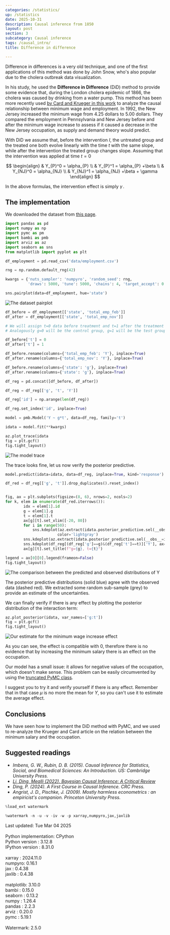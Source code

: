```yaml
---
categories: /statistics/
up: /statistics
date: 2025-10-31
description: Causal inference from 1850
layout: post
section: 3
subcategory: Causal inference
tags: /causal_intro/
title: Difference in difference

---
```





Difference in differences is a very old technique,
and one of the first applications of
this method was done by John Snow, who's also
popular due to the cholera outbreak data visualization.

In his study, he used the **Difference in Difference**
(DiD) method to provide some evidence that,
during the London cholera epidemic of 1866,
the cholera was caused by drinking from a water
pump.
This method has been more recently used [by 
Card and Krueger in this work](https://davidcard.berkeley.edu/papers/njmin-aer.pdf)
to analyze the causal relationship between
minimum wage and employment.
In 1992, the New Jersey increased the minimum wage
from 4.25 dollars to 5.00 dollars.
They compared the employment in Pennsylvania
and New Jersey before and after the minimum wage increase
to assess if it caused a decrease in the New Jersey
occupation, as supply and demand theory would predict.

With DiD we assume that, before the intervention $I$,
the untreated group and the treated one
both evolve linearly with the time $t$ with the
same slope,
while after the intervention the treated group
changes slope.
Assuming that the intervention was applied at time
$t=0$ 

$$
\begin{align}
&
Y_{P}^0 = \alpha_{P} 
\\
&
Y_{P}^1 = \alpha_{P} +\beta
\\
&
Y_{NJ}^0 = \alpha_{NJ} 
\\
&
Y_{NJ}^1 = \alpha_{NJ} +\beta + \gamma
\end{align}
$$


In the above formulas, the intervention effect
is simply $\gamma\,.$

## The implementation

We downloaded the dataset from [this page](https://www.kaggle.com/code/harrywang/difference-in-differences-in-python/input).

```python
import pandas as pd
import numpy as np
import pymc as pm
import bambi as pmb
import arviz as az
import seaborn as sns
from matplotlib import pyplot as plt

df_employment = pd.read_csv('data/employment.csv')

rng = np.random.default_rng(42)

kwargs = {'nuts_sampler': 'numpyro', 'random_seed': rng,
          'draws': 5000, 'tune': 5000, 'chains': 4, 'target_accept': 0.9}

sns.pairplot(data=df_employment, hue='state')
```

![The dataset pairplot](/docs/assets/images/statistics/difference_in_difference/pairplot.webp)

```python
df_before = df_employment[['state', 'total_emp_feb']]
df_after = df_employment[['state', 'total_emp_nov']]

# We will assign t=0 data before treatment and t=1 after the treatment
# Analogously g=0 will be the control group, g=1 will be the test group

df_before['t'] = 0
df_after['t'] = 1

df_before.rename(columns={'total_emp_feb': 'Y'}, inplace=True)
df_after.rename(columns={'total_emp_nov': 'Y'}, inplace=True)

df_before.rename(columns={'state': 'g'}, inplace=True)
df_after.rename(columns={'state': 'g'}, inplace=True)

df_reg = pd.concat([df_before, df_after])

df_reg = df_reg[['g', 't', 'Y']]

df_reg['id'] = np.arange(len(df_reg))

df_reg.set_index('id', inplace=True)

model = pmb.Model('Y ~ g*t', data=df_reg, family='t')

idata = model.fit(**kwargs)

az.plot_trace(idata
fig = plt.gcf()
fig.tight_layout()
```

![The model trace](/docs/assets/images/statistics/difference_in_difference/trace.webp)

The trace looks fine, let us now verify the posterior
predictive.

```python
model.predict(idata=idata, data=df_reg, inplace=True, kind='response')

df_red = df_reg[['g', 't']].drop_duplicates().reset_index()


fig, ax = plt.subplots(figsize=(8, 6), nrows=2, ncols=2)
for k, elem in enumerate(df_red.iterrows()):
        idx = elem[1].id
        g = elem[1].g
        t = elem[1].t
        ax[g][t].set_xlim([-20, 80])
        for i in range(50):
            sns.kdeplot(az.extract(idata.posterior_predictive.sel(__obs__=idx), num_samples=100)['Y'], ax=ax[g][t],
                       color='lightgray')
        sns.kdeplot(az.extract(idata.posterior_predictive.sel(__obs__=idx))['Y'], ax=ax[g][t])
        sns.kdeplot(df_reg[(df_reg['g']==g)&(df_reg['t']==t)]['Y'], ax=ax[g][t], ls=':')
        ax[g][t].set_title(f"g={g}, t={t}")

legend = ax[0][0].legend(frameon=False)
fig.tight_layout()
```

![The comparison between the predicted
and observed distributions of Y](/docs/assets/images/statistics/difference_in_difference/posterior_predictives.webp)

The posterior predictive distributions (solid blue) agree with the observed data (dashed red).
We extracted some random sub-sample (grey) to  provide an estimate of the uncertainties.

We can finally verify if there is any effect by plotting the posterior distribution of the interaction term:

```python
az.plot_posterior(idata, var_names=['g:t'])
fig = plt.gcf()
fig.tight_layout()
```

![Our estimate for the minimum wage increase effect
](/docs/assets/images/statistics/difference_in_difference/effect_estimate.webp)

As you can see, the effect is compatible with 0, therefore there is no evidence
that by increasing the minimum salary there is an effect on the occupation.

Our model has a small issue: it allows for negative values of the occupation,
which doesn't make sense. This problem can be easily circumvented by using 
the [truncated PyMC class](https://www.pymc.io/projects/docs/en/v4.4.0/api/distributions/generated/pymc.Truncated.html).

I suggest you to try it and verify yourself if there is any effect.
Remember that in that case $\mu$ is no more the mean for $Y$,
so you can't use it to estimate the average effect.

## Conclusions

We have seen how to implement the DiD method with PyMC, and we used to
re-analyze the Krueger and Card article on the relation between the minimum
salary and the occupation.


## Suggested readings

- <cite>Imbens, G. W., Rubin, D. B. (2015). Causal Inference for Statistics, Social, and Biomedical Sciences: An Introduction. US: Cambridge University Press.<cite>
- <cite><a href='https://arxiv.org/pdf/2206.15460.pdf'>Li, Ding, Mealli (2022). Bayesian Causal Inference: A Critical Review</a></cite>
- <cite>Ding, P. (2024). A First Course in Causal Inference. CRC Press.</cite>
- <cite>Angrist, J. D., Pischke, J. (2009). Mostly harmless econometrics : an empiricist's companion. Princeton University Press.</cite>


```python
%load_ext watermark
```

```python
%watermark -n -u -v -iv -w -p xarray,numpyro,jax,jaxlib
```

<div class="code">
Last updated: Tue Mar 04 2025
<br>

<br>
Python implementation: CPython
<br>
Python version       : 3.12.8
<br>
IPython version      : 8.31.0
<br>

<br>
xarray : 2024.11.0
<br>
numpyro: 0.16.1
<br>
jax    : 0.4.38
<br>
jaxlib : 0.4.38
<br>

<br>
matplotlib: 3.10.0
<br>
bambi     : 0.15.0
<br>
seaborn   : 0.13.2
<br>
numpy     : 1.26.4
<br>
pandas    : 2.2.3
<br>
arviz     : 0.20.0
<br>
pymc      : 5.19.1
<br>

<br>
Watermark: 2.5.0
<br>
</div>